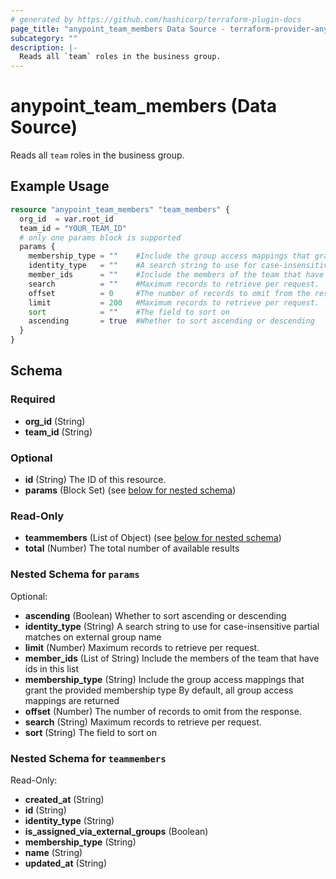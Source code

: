 ```yaml
---
# generated by https://github.com/hashicorp/terraform-plugin-docs
page_title: "anypoint_team_members Data Source - terraform-provider-anypoint"
subcategory: ""
description: |-
  Reads all `team` roles in the business group.
---
```


# anypoint_team_members (Data Source)

Reads all `team` roles in the business group.

## Example Usage

```terraform
resource "anypoint_team_members" "team_members" {
  org_id  = var.root_id
  team_id = "YOUR_TEAM_ID"
  # only one params block is supported
  params {
    membership_type = ""    #Include the group access mappings that grant the provided membership type By default, all group access mappings are returned
    identity_type   = ""    #A search string to use for case-insensitive partial matches on external group name
    member_ids      = ""    #Include the members of the team that have ids in this list
    search          = ""    #Maximum records to retrieve per request.
    offset          = 0     #The number of records to omit from the response.
    limit           = 200   #Maximum records to retrieve per request.
    sort            = ""    #The field to sort on
    ascending       = true  #Whether to sort ascending or descending
  }
}
```

<!-- schema generated by tfplugindocs -->
## Schema

### Required

- **org_id** (String)
- **team_id** (String)

### Optional

- **id** (String) The ID of this resource.
- **params** (Block Set) (see [below for nested schema](#nestedblock--params))

### Read-Only

- **teammembers** (List of Object) (see [below for nested schema](#nestedatt--teammembers))
- **total** (Number) The total number of available results

<a id="nestedblock--params"></a>
### Nested Schema for `params`

Optional:

- **ascending** (Boolean) Whether to sort ascending or descending
- **identity_type** (String) A search string to use for case-insensitive partial matches on external group name
- **limit** (Number) Maximum records to retrieve per request.
- **member_ids** (List of String) Include the members of the team that have ids in this list
- **membership_type** (String) Include the group access mappings that grant the provided membership type By default, all group access mappings are returned
- **offset** (Number) The number of records to omit from the response.
- **search** (String) Maximum records to retrieve per request.
- **sort** (String) The field to sort on


<a id="nestedatt--teammembers"></a>
### Nested Schema for `teammembers`

Read-Only:

- **created_at** (String)
- **id** (String)
- **identity_type** (String)
- **is_assigned_via_external_groups** (Boolean)
- **membership_type** (String)
- **name** (String)
- **updated_at** (String)


